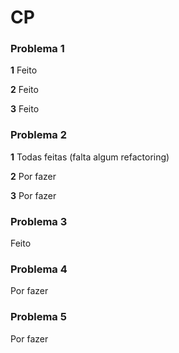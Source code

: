 # CP

### Problema 1

**1** Feito

**2** Feito

**3** Feito

### Problema 2

**1** Todas feitas (falta algum refactoring)

**2** Por fazer

**3** Por fazer

### Problema 3

Feito

### Problema 4

Por fazer

### Problema 5

Por fazer
